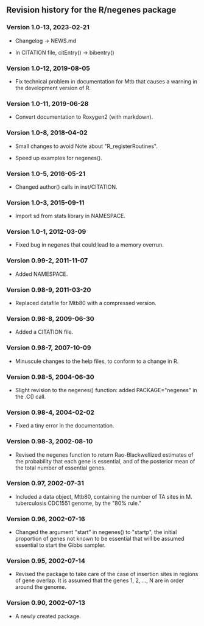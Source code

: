 ## Revision history for the R/negenes package

### Version 1.0-13, 2023-02-21

- Changelog -> NEWS.md

- In CITATION file, citEntry() -> bibentry()


### Version 1.0-12, 2019-08-05

- Fix technical problem in documentation for Mtb that causes a warning in
  the development version of R.


### Version 1.0-11, 2019-06-28

- Convert documentation to Roxygen2 (with markdown).


### Version 1.0-8, 2018-04-02

- Small changes to avoid Note about "R_registerRoutines".

- Speed up examples for negenes().


### Version 1.0-5, 2016-05-21

- Changed author() calls in inst/CITATION.


### Version 1.0-3, 2015-09-11

- Import sd from stats library in NAMESPACE.


### Version 1.0-1, 2012-03-09

- Fixed bug in negenes that could lead to a memory overrun.


### Version 0.99-2, 2011-11-07

- Added NAMESPACE.


### Version 0.98-9, 2011-03-20

- Replaced datafile for Mtb80 with a compressed version.


### Version 0.98-8, 2009-06-30

- Added a CITATION file.


### Version 0.98-7, 2007-10-09

- Minuscule changes to the help files, to conform to a change in R.


### Version 0.98-5, 2004-06-30

- Slight revision to the negenes() function: added PACKAGE="negenes"
  in the .C() call.


### Version 0.98-4, 2004-02-02

- Fixed a tiny error in the documentation.


### Version 0.98-3, 2002-08-10

- Revised the negenes function to return Rao-Blackwellized estimates
  of the probability that each gene is essential, and of the posterior
  mean of the total number of essential genes.


### Version 0.97, 2002-07-31

- Included a data object, Mtb80, containing the number of TA sites in
  M. tuberculosis CDC1551 genome, by the "80% rule."


### Version 0.96, 2002-07-16

- Changed the argument "start" in negenes() to "startp", the initial
  proportion of genes not known to be essential that will be assumed
  essential to start the Gibbs sampler.


### Version 0.95, 2002-07-14

- Revised the package to take care of the case of insertion sites in
  regions of gene overlap.  It is assumed that the genes 1, 2, ..., N
  are in order around the genome.


### Version 0.90, 2002-07-13

- A newly created package.
